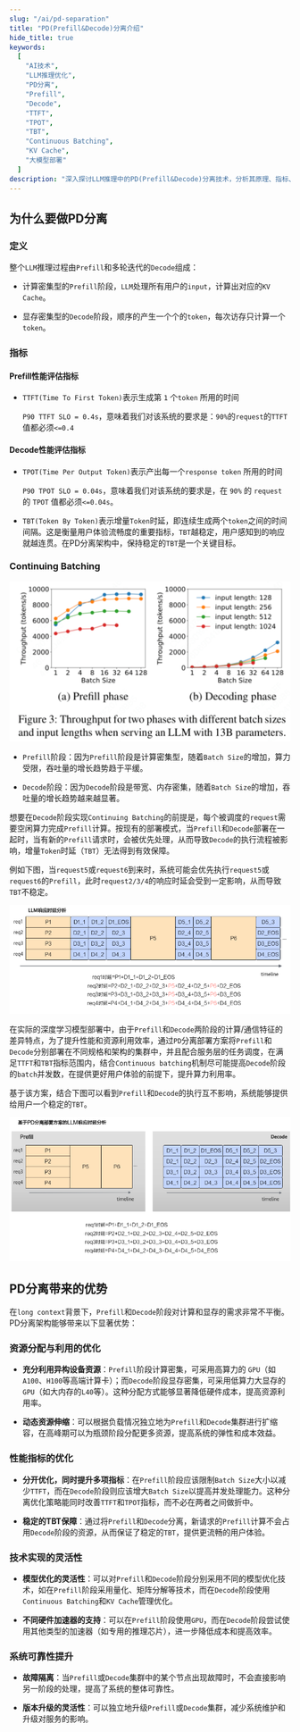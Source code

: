 ```yaml
---
slug: "/ai/pd-separation"
title: "PD(Prefill&Decode)分离介绍"
hide_title: true
keywords:
  [
    "AI技术",
    "LLM推理优化",
    "PD分离",
    "Prefill",
    "Decode",
    "TTFT",
    "TPOT",
    "TBT",
    "Continuous Batching",
    "KV Cache",
    "大模型部署"
  ]
description: "深入探讨LLM推理中的PD(Prefill&Decode)分离技术，分析其原理、指标、优势及实现方案，提升大模型推理性能和用户体验"
---
```





## 为什么要做PD分离

### 定义

整个`LLM`推理过程由`Prefill`和多轮迭代的`Decode`组成：

- 计算密集型的`Prefill`阶段，`LLM`处理所有用户的`input`，计算出对应的`KV Cache`。

- 显存密集型的`Decode`阶段，顺序的产生一个个的`token`，每次访存只计算一个`token`。

### 指标

#### Prefill性能评估指标
- `TTFT(Time To First Token)`表示生成第 `1` 个`token` 所用的时间

  `P90 TTFT SLO = 0.4s`，意味着我们对该系统的要求是：`90%`的`request`的`TTFT`值都必须`<=0.4`

#### Decode性能评估指标
- `TPOT(Time Per Output Token)`表示产出每一个`response token` 所用的时间

  `P90 TPOT SLO = 0.04s`，意味着我们对该系统的要求是，在 `90%` 的 `request` 的 `TPOT` 值都必须`<=0.04s`。

- `TBT(Token By Token)`表示增量`Token`时延，即连续生成两个`token`之间的时间间隔。这是衡量用户体验流畅度的重要指标，`TBT`越稳定，用户感知到的响应就越连贯。在PD分离架构中，保持稳定的`TBT`是一个关键目标。

### Continuing Batching

![alt text](assets/PD(Prefill&Decode)分离介绍/image.png)

- `Prefill`阶段：因为`Prefill`阶段是计算密集型，随着`Batch Size`的增加，算力受限，吞吐量的增长趋势趋于平缓。

- `Decode`阶段：因为`Decode`阶段是带宽、内存密集，随着`Batch Size`的增加，吞吐量的增长趋势越来越显著。






想要在`Decode`阶段实现`Continuing Batching`的前提是，每个被调度的`request`需要空闲算力完成`Prefill`计算。按现有的部署模式，当`Prefill`和`Decode`部署在一起时，当有新的`Prefill`请求时，会被优先处理，从而导致`Decode`的执行流程被影响，增量`Token`时延（`TBT`）无法得到有效保障。

例如下图，当`request5`或`request6`到来时，系统可能会优先执行`request5`或`request6`的`Prefill`，此时`request2/3/4`的响应时延会受到一定影响，从而导致`TBT`不稳定。

![alt text](assets/PD(Prefill&Decode)分离介绍/image-2.png)

在实际的深度学习模型部署中，由于`Prefill`和`Decode`两阶段的计算/通信特征的差异特点，为了提升性能和资源利用效率，通过`PD`分离部署方案将`Prefill`和`Decode`分别部署在不同规格和架构的集群中，并且配合服务层的任务调度，在满足`TTFT`和`TBT`指标范围内，结合`Continuous batching`机制尽可能提高`Decode`阶段的`batch`并发数，在提供更好用户体验的前提下，提升算力利用率。

基于该方案，结合下图可以看到`Prefill`和`Decode`的执行互不影响，系统能够提供给用户一个稳定的`TBT`。

![alt text](assets/PD(Prefill&Decode)分离介绍/image-1.png)

## PD分离带来的优势

在`long context`背景下，`Prefill`和`Decode`阶段对计算和显存的需求非常不平衡。PD分离架构能够带来以下显著优势：

### 资源分配与利用的优化

- **充分利用异构设备资源**：`Prefill`阶段计算密集，可采用高算力的 `GPU`（如`A100`、`H100`等高端计算卡）；而`Decode`阶段显存密集，可采用低算力大显存的 `GPU`（如大内存的`L40`等）。这种分配方式能够显著降低硬件成本，提高资源利用率。

- **动态资源伸缩**：可以根据负载情况独立地为`Prefill`和`Decode`集群进行扩缩容，在高峰期可以为瓶颈阶段分配更多资源，提高系统的弹性和成本效益。

### 性能指标的优化

- **分开优化，同时提升多项指标**：在`Prefill`阶段应该限制`Batch Size`大小以减少`TTFT`，而在`Decode`阶段则应该增大`Batch Size`以提高并发处理能力。这种分离优化策略能同时改善`TTFT`和`TPOT`指标，而不必在两者之间做折中。

- **稳定的TBT保障**：通过将`Prefill`和`Decode`分离，新请求的`Prefill`计算不会占用`Decode`阶段的资源，从而保证了稳定的`TBT`，提供更流畅的用户体验。

### 技术实现的灵活性

- **模型优化的灵活性**：可以对`Prefill`和`Decode`阶段分别采用不同的模型优化技术，如在`Prefill`阶段采用量化、矩阵分解等技术，而在`Decode`阶段使用`Continuous Batching`和`KV Cache`管理优化。

- **不同硬件加速器的支持**：可以在`Prefill`阶段使用`GPU`，而在`Decode`阶段尝试使用其他类型的加速器（如专用的推理芯片），进一步降低成本和提高效率。

### 系统可靠性提升

- **故障隔离**：当`Prefill`或`Decode`集群中的某个节点出现故障时，不会直接影响另一阶段的处理，提高了系统的整体可靠性。

- **版本升级的灵活性**：可以独立地升级`Prefill`或`Decode`集群，减少系统维护和升级对服务的影响。